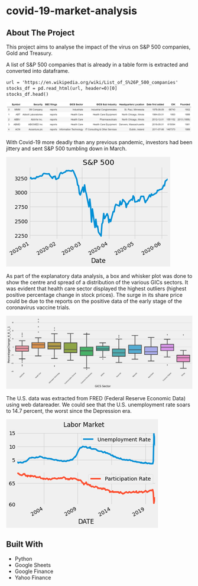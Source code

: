 # covid-19-market-analysis

## About The Project
This project aims to analyse the impact of the virus on S&P 500 companies, Gold and Treasury.

A list of S&P 500 companies that is already in a table form is extracted and converted into dataframe.
```
url = 'https://en.wikipedia.org/wiki/List_of_S%26P_500_companies'
stocks_df = pd.read_html(url, header=0)[0]
stocks_df.head()
```
![](Images/list%20of%20s%26p500%20companies%20df.PNG)

With Covid-19 more deadly than any previous pandemic, investors had been jittery and sent S&P 500 tumbling down in March.

![](Images/march%20crash.png)

As part of the explanatory data analysis, a box and whisker plot was done to show the centre and spread of a distribution of the various GICs sectors. It was evident that health care sector displayed the highest outliers (highest positive percentage change in stock prices). The surge in its share price could be due to the reports on the positive data of the early stage of the coronavirus vaccine trials.

![](Images/GICS%20Sector%20box%20plot.png)

The U.S. data was extracted from FRED (Federal Reserve Economic Data) using web datareader. We could see that the U.S. unemployment rate soars to 14.7 percent, the worst since the Depression era.

![](Images/US%20labor%20market%20chart.png)

## Built With
* Python
* Google Sheets
* Google Finance
* Yahoo Finance
